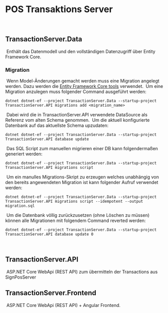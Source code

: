 # POS Transaktions Server
​
​
## TransactionServer.Data
​
Enthält das Datenmodell und den vollständigen Datenzugriff über Entity Framework Core.
​
### Migration
​
Wenn Model-Änderungen gemacht werden muss eine Migration angelegt werden.
Dazu werden die [Entity Framework Core tools](https://docs.microsoft.com/en-gb/ef/core/miscellaneous/cli/dotnet) verwendet. 
​
Um eine Migration anzulegen muss folgender Command ausgeführt werden:
​
```
dotnet dotnet-ef --project TransactionServer.Data --startup-project TransactionServer.API migrations add <migration_name>
```
​
Dabei wird die in TransactionServer.API verwendete DataSource als Referenz vom alten Schema genommen.
​
Um die aktuell konfigurierte Datenbank auf das aktuellste Schema upzudaten:
​
```
dotnet dotnet-ef --project TransactionServer.Data --startup-project TransactionServer.API database update
```
​
Das SQL Script zum manuellen migrieren einer DB kann folgendermaßen generiert werden:
​
```
dotnet dotnet-ef --project TransactionServer.Data --startup-project TransactionServer.API migrations script
```
​
Um ein manulles Migrations-Skript zu erzeugen welches unabhängig von den bereits angewendeten Migration ist kann folgender Aufruf verwendet werden:
​
```
dotnet dotnet-ef --project TransactionServer.Data --startup-project TransactionServer.API migrations script --idempotent --output migration.sql   
```
​
Um die Datenbank völlig zurückzusetzen (ohne Löschen zu müssen) können alle Migrationen mit folgendem Command reverted werden:
​
```
dotnet dotnet-ef --project TransactionServer.Data --startup-project TransactionServer.API database update 0    
```
​
## TransactionServer.API
​
ASP.NET Core WebApi (REST API) zum übermitteln der Transactions aus SignPosServer
​
## TransactionServer.Frontend
​
ASP.NET Core WebApi (REST API) + Angular Frontend.